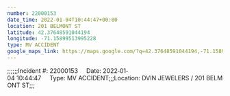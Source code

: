 ```yaml
---
number: 22000153
date_time: 2022-01-04T10:44:47+00:00
location: 201 BELMONT ST
latitude: 42.37648591044194
longitude: -71.15899513995228
type: MV ACCIDENT
google_maps_link: https://maps.google.com/?q=42.37648591044194,-71.15899513995228
---
```


;;;;;;Incident #: 22000153     Date: 2022‐01‐04 10:44:47     Type: MV ACCIDENT;;;Location: DVIN JEWELERS / 201 BELMONT ST;;;
